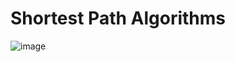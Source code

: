 # Shortest Path Algorithms
![image](https://github.com/user-attachments/assets/349d249a-82cb-43aa-beef-6c5b42961de5)

